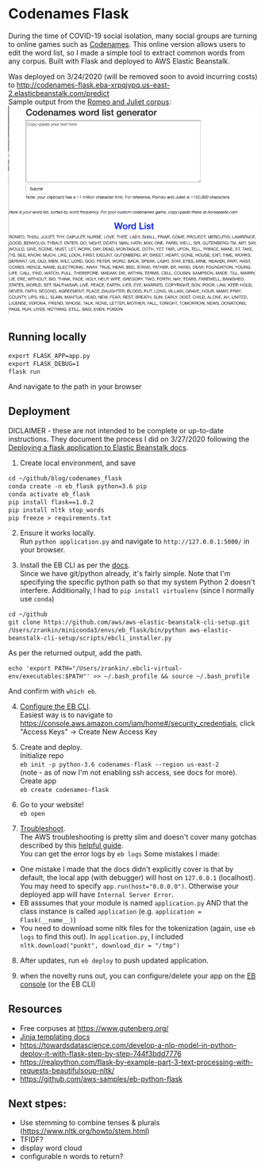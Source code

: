 # Codenames Flask
During the time of COVID-19 social isolation, many social groups are turning to online games such as [Codenames](horsepaste.com). This online version allows users to edit the word list, so I made a simple tool to extract common words from any corpus. Built with Flask and deployed to AWS Elastic Beanstalk. 

Was deployed on 3/24/2020 (will be removed soon to avoid incurring costs) to http://codenames-flask.eba-xrpqjypq.us-east-2.elasticbeanstalk.com/predict   
Sample output from the [Romeo and Juliet corpus](https://www.gutenberg.org/files/1513/1513-h/1513-h.htm): 
![](images/app_screenshot.png)

## Running locally
```
export FLASK_APP=app.py
export FLASK_DEBUG=1
flask run 
```
And navigate to the path in your browser


## Deployment
DICLAIMER - these are not intended to be complete or up-to-date instructions. They document the process I did on 3/27/2020 following the [Deploying a flask application to Elastic Beanstalk docs](https://docs.aws.amazon.com/elasticbeanstalk/latest/dg/create-deploy-python-flask.html).  
1) Create local environment, and save 
```
cd ~/github/blog/codenames_flask
conda create -n eb_flask python=3.6 pip
conda activate eb_flask
pip install flask==1.0.2
pip install nltk stop_words
pip freeze > requirements.txt
```

2) Ensure it works locally.  
Run `python application.py` and navigate to `http://127.0.0.1:5000/` in your browser.  

3) Install the EB CLI as per the [docs](https://github.com/aws/aws-elastic-beanstalk-cli-setup).  
Since we have git/python already, it's fairly simple. Note that I'm specifying the specific python path so that my system Python 2 doesn't interfere.  Additionally, I had to `pip install virtualenv` (since I normally use `conda`)
```
cd ~/github
git clone https://github.com/aws/aws-elastic-beanstalk-cli-setup.git
/Users/zrankin/miniconda3/envs/eb_flask/bin/python aws-elastic-beanstalk-cli-setup/scripts/ebcli_installer.py
```
As per the returned output, add the path. 
```
echo 'export PATH="/Users/zrankin/.ebcli-virtual-env/executables:$PATH"' >> ~/.bash_profile && source ~/.bash_profile
```
And confirm with `which eb`.  

4) [Configure the EB CLI](https://docs.aws.amazon.com/elasticbeanstalk/latest/dg/eb-cli3-configuration.html).  
Easiest way is to navigate to https://console.aws.amazon.com/iam/home#/security_credentials, click "Access Keys" -> Create New Access Key  

5) Create and deploy.  
Initialize repo  
`eb init -p python-3.6 codenames-flask --region us-east-2`  
(note - as of now I'm not enabling ssh access, see docs for more).  
Create app  
`eb create codenames-flask`

6) Go to your website!  
`eb open`   

7) [Troubleshoot](https://docs.aws.amazon.com/elasticbeanstalk/latest/dg/troubleshooting-deployments.html).  
The AWS troubleshooting is pretty slim and doesn't cover many gotchas described by this [helpful guide](https://medium.com/@pbojinov/elastic-beanstalk-and-flask-c51e10de7fe0).  
You can get the error logs by `eb logs`
Some mistakes I made: 
- One mistake I made that the docs didn't explicitly cover is that by default, the local app (with debugger) will host on `127.0.0.1` (localhost). You may need to specify `app.run(host="0.0.0.0")`. Otherwise your deployed app will have `Internal Server Error`.   
- EB asssumes that your module is named `application.py` AND that the class instance is called `application` (e.g. `application = Flask(__name__)`)
- You need to download some nltk files for the tokenization (again, use `eb logs` to find this out). In `application.py`, I included `nltk.download("punkt", download_dir = "/tmp")`  

8) After updates, run `eb deploy` to push updated application.   

9) when the novelty runs out, you can configure/delete your app on the [EB console](https://console.aws.amazon.com/elasticbeanstalk/home) (or the EB CLI)


## Resources
- Free corpuses at https://www.gutenberg.org/
- [Jinja templating docs](https://jinja.palletsprojects.com/en/2.11.x/templates/)
- https://towardsdatascience.com/develop-a-nlp-model-in-python-deploy-it-with-flask-step-by-step-744f3bdd7776
- https://realpython.com/flask-by-example-part-3-text-processing-with-requests-beautifulsoup-nltk/
- https://github.com/aws-samples/eb-python-flask

## Next stpes: 
- Use stemming to combine tenses & plurals (https://www.nltk.org/howto/stem.html)
- TFIDF?
- display word cloud
- configurable n words to return?
